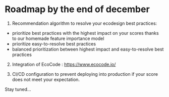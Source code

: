 # Roadmap by the end of december

1) Recommendation algorithm to resolve your ecodesign best practices:
- prioritize best practices with the highest impact on your scores thanks to our homemade feature importance model
- prioritize easy-to-resolve best practices 
- balanced prioritization between highest impact and easy-to-resolve best practices

2) Integration of EcoCode : https://www.ecocode.io/

3) CI/CD configuration to prevent deploying into production if your score does not meet your expectation.

Stay tuned...